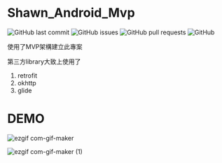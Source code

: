 
# Shawn_Android_Mvp
![GitHub last commit](https://img.shields.io/github/last-commit/StoneShawn/Shawn_Android_Mvp)
![GitHub issues](https://img.shields.io/github/issues-raw/StoneShawn/Shawn_Android_Mvp)
![GitHub pull requests](https://img.shields.io/github/issues-pr/StoneShawn/Shawn_Android_Mvp)
![GitHub](https://img.shields.io/github/license/StoneShawn/Shawn_Android_Mvp)

<!-- Describe your project in brief -->
使用了MVP架構建立此專案

第三方library大致上使用了

1. retrofit
2. okhttp
3. glide


# DEMO 


![ezgif com-gif-maker](https://user-images.githubusercontent.com/54303580/177715457-f50bd7ee-b4e5-4bdb-9f0c-014b4538e204.gif)

![ezgif com-gif-maker (1)](https://user-images.githubusercontent.com/54303580/177720143-299784fc-a941-4766-87a8-5d02813c662e.gif)
